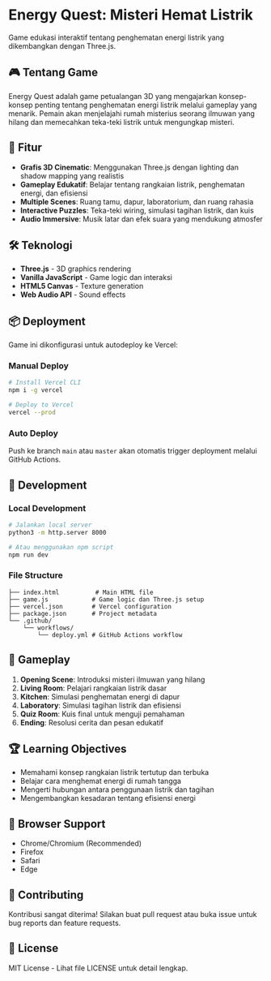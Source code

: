 # Energy Quest: Misteri Hemat Listrik

Game edukasi interaktif tentang penghematan energi listrik yang dikembangkan dengan Three.js.

## 🎮 Tentang Game

Energy Quest adalah game petualangan 3D yang mengajarkan konsep-konsep penting tentang penghematan energi listrik melalui gameplay yang menarik. Pemain akan menjelajahi rumah misterius seorang ilmuwan yang hilang dan memecahkan teka-teki listrik untuk mengungkap misteri.

## 🚀 Fitur

- **Grafis 3D Cinematic**: Menggunakan Three.js dengan lighting dan shadow mapping yang realistis
- **Gameplay Edukatif**: Belajar tentang rangkaian listrik, penghematan energi, dan efisiensi
- **Multiple Scenes**: Ruang tamu, dapur, laboratorium, dan ruang rahasia
- **Interactive Puzzles**: Teka-teki wiring, simulasi tagihan listrik, dan kuis
- **Audio Immersive**: Musik latar dan efek suara yang mendukung atmosfer

## 🛠️ Teknologi

- **Three.js** - 3D graphics rendering
- **Vanilla JavaScript** - Game logic dan interaksi
- **HTML5 Canvas** - Texture generation
- **Web Audio API** - Sound effects

## 📦 Deployment

Game ini dikonfigurasi untuk autodeploy ke Vercel:

### Manual Deploy
```bash
# Install Vercel CLI
npm i -g vercel

# Deploy to Vercel
vercel --prod
```

### Auto Deploy
Push ke branch `main` atau `master` akan otomatis trigger deployment melalui GitHub Actions.

## 🔧 Development

### Local Development
```bash
# Jalankan local server
python3 -m http.server 8000

# Atau menggunakan npm script
npm run dev
```

### File Structure
```
├── index.html          # Main HTML file
├── game.js            # Game logic dan Three.js setup
├── vercel.json        # Vercel configuration
├── package.json       # Project metadata
└── .github/
    └── workflows/
        └── deploy.yml # GitHub Actions workflow
```

## 🎯 Gameplay

1. **Opening Scene**: Introduksi misteri ilmuwan yang hilang
2. **Living Room**: Pelajari rangkaian listrik dasar
3. **Kitchen**: Simulasi penghematan energi di dapur
4. **Laboratory**: Simulasi tagihan listrik dan efisiensi
5. **Quiz Room**: Kuis final untuk menguji pemahaman
6. **Ending**: Resolusi cerita dan pesan edukatif

## 🏆 Learning Objectives

- Memahami konsep rangkaian listrik tertutup dan terbuka
- Belajar cara menghemat energi di rumah tangga
- Mengerti hubungan antara penggunaan listrik dan tagihan
- Mengembangkan kesadaran tentang efisiensi energi

## 📱 Browser Support

- Chrome/Chromium (Recommended)
- Firefox
- Safari
- Edge

## 🤝 Contributing

Kontribusi sangat diterima! Silakan buat pull request atau buka issue untuk bug reports dan feature requests.

## 📄 License

MIT License - Lihat file LICENSE untuk detail lengkap.